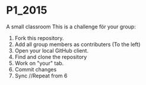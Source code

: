 # P1_2015
A small classroom 
This is a challenge för your group:
1. Fork this repository.
2. Add all group members as contributers (To the left)
3. Open your local GitHub client.
4. Find and clone the repository
5. Work on "your" tab.
6. Commit changes 
7. Sync //Repeat from 6 

